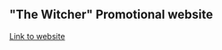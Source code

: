 ## "The Witcher" Promotional website

[Link to website](https://andryushque.github.io/witcher-promo/)
